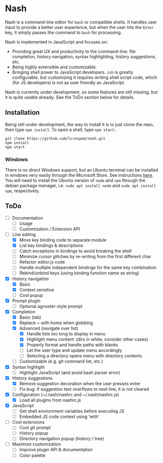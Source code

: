 # Nash
Nash is a command-line editor for `bash` or compatible shells. It handles user input to provide a better user experience, but when the user hits the `Enter` key, it simply passes the command to `bash` for processing.

Nash is implemented in JavaScript and focuses on:
- Providing great UX and productivity to the command-line: file completion, history navigation, syntax highlighting, history suggestions, etc.
- Being highly extensible and customizable.
- Bringing shell power to JavaScript developers. `zsh` is greatly configurable, but customizing it requires
	writing shell script code, which (for JS developers) is not as user friendly as JavaScript.

Nash is currently under development, so some features are still missing, but it is quite usable already. See the ToDo section below for details.


## Installation
Being still under development, the way to install it is to just clone the repo, then type `npm install`. To open a shell, type `npm start`:
```
git clone https://github.com/lcrespom/nash.git
npm install
npm start
```

### Windows
There is no direct Windows support, but an Ubuntu terminal can be installed in windows very easily through the Microsoft Store. See instructions [here](https://tutorials.ubuntu.com/tutorial/tutorial-ubuntu-on-windows). You will need to install the Ubuntu version of `node` and `npm` through the debian package manager, i.e. `sudo apt install node` and `sudo apt install npm`, respectively.


## ToDo
- [ ] Documentation
	- [ ] Usage
	- [ ] Customization / Extension API
- [ ] Line editing
	- [x] Move key binding code to separate module
	- [x] List key bindings & descriptions
	- [ ] Catch exceptions in bindings to avoid breaking the shell
	- [ ] Minimize cursor glitches by re-writing from the first different char
	- [ ] Refactor editor.js code
	- [ ] Handle multiple independent bindings for the same key combination
	- [ ] Rebind/unbind keys (using binding function name as string)
- [x] History navigation
	- [x] Basic
	- [x] Context sensitive
	- [ ] Cool popup
- [x] Prompt plugin
	- [ ] Optional agnoster-style prompt
- [x] Completion
	- [x] Basic (tab)
	- [x] Replace ~ with home when globbing
	- [x] Advanced (navigate over list)
		- [x] Handle lists too long to display in menu
		- [x] Highlight menu content: (dirs in white, consider other cases)
		- [x] Properly format and handle paths with blanks
		- [ ] Let the user type and update menu accordingly
		- [ ] Selecting a directory opens menu with directory contents
	- [ ] Customizable (e.g. git command list, etc.)
- [x] Syntax highlight
	- [ ] Highlight JavaScript (and avoid bash parser error)
- [x] History suggestions
	- [x] Remove suggestion decoration when the user presses enter
	- [ ] Fix bug: if suggestion text overflows to next line, it is not cleared
- [x] Configuration (~/.nash/nashrc and ~/.nash/nashrc.js)
	- [x] Load all plugins from nashrc.js
- [x] JavaScript
	- [ ] Get shell environment variables before executing JS
	- [ ] Embedded JS code context using 'with'
- [ ] Cool extensions
	- [ ] Cool git prompt
	- [ ] History popup
	- [ ] Directory navigation popup (history / tree)
- [ ] Maximize customization
	- [ ] Improve plugin API & documentation
	- [ ] Color palette
